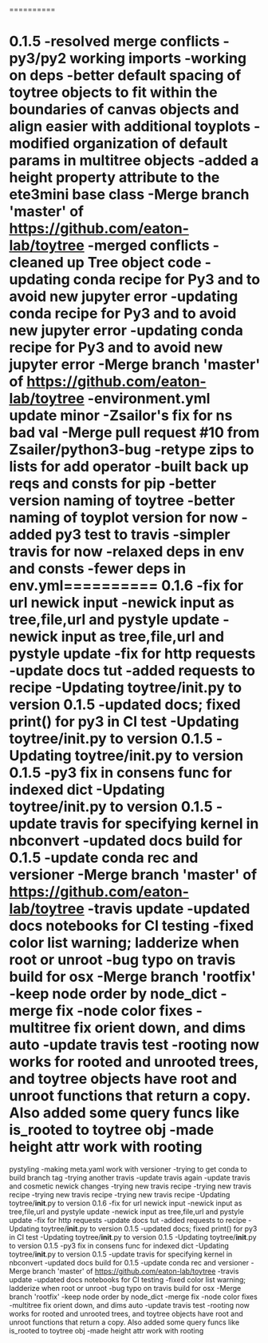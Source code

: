 ==========  

0.1.5
-resolved merge conflicts
-py3/py2 working imports
-working on deps
-better default spacing of toytree objects to fit within the boundaries of canvas objects and align easier with additional toyplots
-modified organization of default params in multitree objects
-added a height property attribute to the ete3mini base class
-Merge branch 'master' of https://github.com/eaton-lab/toytree
-merged conflicts
-cleaned up Tree object code
-updating conda recipe for Py3 and to avoid new jupyter error
-updating conda recipe for Py3 and to avoid new jupyter error
-updating conda recipe for Py3 and to avoid new jupyter error
-Merge branch 'master' of https://github.com/eaton-lab/toytree
-environment.yml update minor
-Zsailor's fix for ns bad val
-Merge pull request #10 from Zsailer/python3-bug
-retype zips to lists for add operator
-built back up reqs and consts for pip
-better version naming of toytree
-better naming of toyplot version for now
-added py3 test to travis
-simpler travis for now
-relaxed deps in env and consts
-fewer deps in env.yml==========
0.1.6
-fix for url newick input
-newick input as tree,file,url and pystyle update
-newick input as tree,file,url and pystyle update
-fix for http requests
-update docs tut
-added requests to recipe
-Updating toytree/__init__.py to version 0.1.5
-updated docs; fixed print() for py3 in CI test
-Updating toytree/__init__.py to version 0.1.5
-Updating toytree/__init__.py to version 0.1.5
-py3 fix in consens func for indexed dict
-Updating toytree/__init__.py to version 0.1.5
-update travis for specifying kernel in nbconvert
-updated docs build for 0.1.5
-update conda rec and versioner
-Merge branch 'master' of https://github.com/eaton-lab/toytree
-travis update
-updated docs notebooks for CI testing
-fixed color list warning; ladderize when root or unroot
-bug typo on travis build for osx
-Merge branch 'rootfix'
-keep node order by node_dict
-merge fix
-node color fixes
-multitree fix orient down, and dims auto
-update travis test
-rooting now works for rooted and unrooted trees, and toytree objects have root and unroot functions that return a copy. Also added some query funcs like is_rooted to toytree obj
-made height attr work with rooting
==========
pystyling
-making meta.yaml work with versioner
-trying to get conda to build branch tag
-trying another travis
-update travis again
-update travis and cosmetic newick changes
-trying new travis recipe
-trying new travis recipe
-trying new travis recipe
-trying new travis recipe
-Updating toytree/__init__.py to version 0.1.6
-fix for url newick input
-newick input as tree,file,url and pystyle update
-newick input as tree,file,url and pystyle update
-fix for http requests
-update docs tut
-added requests to recipe
-Updating toytree/__init__.py to version 0.1.5
-updated docs; fixed print() for py3 in CI test
-Updating toytree/__init__.py to version 0.1.5
-Updating toytree/__init__.py to version 0.1.5
-py3 fix in consens func for indexed dict
-Updating toytree/__init__.py to version 0.1.5
-update travis for specifying kernel in nbconvert
-updated docs build for 0.1.5
-update conda rec and versioner
-Merge branch 'master' of https://github.com/eaton-lab/toytree
-travis update
-updated docs notebooks for CI testing
-fixed color list warning; ladderize when root or unroot
-bug typo on travis build for osx
-Merge branch 'rootfix'
-keep node order by node_dict
-merge fix
-node color fixes
-multitree fix orient down, and dims auto
-update travis test
-rooting now works for rooted and unrooted trees, and toytree objects have root and unroot functions that return a copy. Also added some query funcs like is_rooted to toytree obj
-made height attr work with rooting
